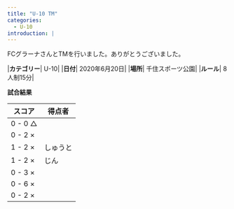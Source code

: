 ```yaml
---
title: "U-10 TM"
categories:
  - U-10
introduction: |
---
```

FCグラーナさんとTMを行いました。ありがとうございました。

|**カテゴリー**| U-10|
|**日付**| 2020年6月20日|
|**場所**| 千住スポーツ公園|
|**ルール**| 8人制15分|

**試合結果**

|スコア|得点者|
|---|----|
| 0 - 0 △||
| 0 - 2 ×||
| 1 - 2 ×|しゅうと|
| 1 - 2 ×|じん|
| 0 - 3 ×||
| 0 - 6 ×||
| 0 - 2 ×||
